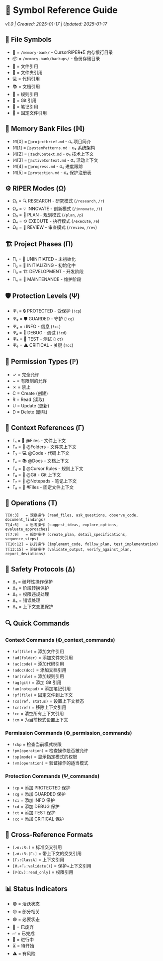 # 🔣 Symbol Reference Guide
*v1.0 | Created: 2025-01-17 | Updated: 2025-01-17*

## 📁 File Symbols
- 📂 = `/memory-bank/` - CursorRIPER♦Σ 内存银行目录
- 📦 = `/memory-bank/backups/` - 备份存储目录
- 📄 = 文件引用
- 📁 = 文件夹引用
- 💻 = 代码引用
- 📚 = 文档引用
- 📏 = 规则引用
- 🔄 = Git 引用
- 📝 = 笔记引用
- 📌 = 固定文件引用

## 🔖 Memory Bank Files (𝕄)
- 𝕄[0] = `📂projectbrief.md` - σ₁ 项目简介
- 𝕄[1] = `📂systemPatterns.md` - σ₂ 系统架构
- 𝕄[2] = `📂techContext.md` - σ₃ 技术上下文
- 𝕄[3] = `📂activeContext.md` - σ₄ 活动上下文
- 𝕄[4] = `📂progress.md` - σ₅ 进度跟踪
- 𝕄[5] = `📂protection.md` - σ₆ 保护注册表

## ⚙️ RIPER Modes (Ω)
- Ω₁ = 🔍 RESEARCH - 研究模式 (`/research`, `/r`)
- Ω₂ = 💡 INNOVATE - 创新模式 (`/innovate`, `/i`)
- Ω₃ = 📝 PLAN - 规划模式 (`/plan`, `/p`)
- Ω₄ = ⚙️ EXECUTE - 执行模式 (`/execute`, `/e`)
- Ω₅ = 🔎 REVIEW - 审查模式 (`/review`, `/rev`)

## 🏗️ Project Phases (Π)
- Π₁ = 🌱 UNINITIATED - 未初始化
- Π₂ = 🚧 INITIALIZING - 初始化中
- Π₃ = 🏗️ DEVELOPMENT - 开发阶段
- Π₄ = 🔧 MAINTENANCE - 维护阶段

## 🛡️ Protection Levels (Ψ)
- Ψ₁ = 🔒 PROTECTED - 受保护 (`!cp`)
- Ψ₂ = 🛡️ GUARDED - 守护 (`!cg`) 
- Ψ₃ = ℹ️ INFO - 信息 (`!ci`)
- Ψ₄ = 🐞 DEBUG - 调试 (`!cd`)
- Ψ₅ = 🧪 TEST - 测试 (`!ct`)
- Ψ₆ = ⚠️ CRITICAL - 关键 (`!cc`)

## 🔐 Permission Types (ℙ)
- ✓ = 完全允许
- ~ = 有限制的允许
- ✗ = 禁止
- C = Create (创建)
- R = Read (读取)
- U = Update (更新) 
- D = Delete (删除)

## 📎 Context References (Γ)
- Γ₁ = 📄 @Files - 文件上下文
- Γ₂ = 📁 @Folders - 文件夹上下文
- Γ₃ = 💻 @Code - 代码上下文
- Γ₄ = 📚 @Docs - 文档上下文
- Γ₅ = 📏 @Cursor Rules - 规则上下文
- Γ₆ = 🔄 @Git - Git 上下文
- Γ₇ = 📝 @Notepads - 笔记上下文
- Γ₈ = 📌 #Files - 固定文件上下文

## 🔄 Operations (𝕋)
```
𝕋[0:3]   = 观察操作 (read_files, ask_questions, observe_code, document_findings)
𝕋[4:6]   = 思考操作 (suggest_ideas, explore_options, evaluate_approaches)
𝕋[7:9]   = 规划操作 (create_plan, detail_specifications, sequence_steps)
𝕋[10:12] = 执行操作 (implement_code, follow_plan, test_implementation)
𝕋[13:15] = 验证操作 (validate_output, verify_against_plan, report_deviations)
```

## 🚨 Safety Protocols (Δ)
- Δ₁ = 破坏性操作保护
- Δ₂ = 阶段转换保护
- Δ₃ = 权限违规处理
- Δ₄ = 错误处理
- Δ₅ = 上下文变更保护

## 🔍 Quick Commands

### Context Commands (Φ_context_commands)
- `!af(file)` = 添加文件引用
- `!ad(folder)` = 添加文件夹引用
- `!ac(code)` = 添加代码引用
- `!adoc(doc)` = 添加文档引用
- `!ar(rule)` = 添加规则引用
- `!ag(git)` = 添加 Git 引用
- `!an(notepad)` = 添加笔记引用
- `!pf(file)` = 固定文件到上下文
- `!cs(ref, status)` = 设置上下文状态
- `!cr(ref)` = 移除上下文引用
- `!cc` = 清空所有上下文引用
- `!cm` = 为当前模式设置上下文

### Permission Commands (Φ_permission_commands)
- `!ckp` = 检查当前模式权限
- `!pm(operation)` = 检查操作是否被允许
- `!sp(mode)` = 显示指定模式的权限
- `!vm(operation)` = 验证操作的适当模式

### Protection Commands (Ψ_commands)
- `!cp` = 添加 PROTECTED 保护
- `!cg` = 添加 GUARDED 保护
- `!ci` = 添加 INFO 保护
- `!cd` = 添加 DEBUG 保护
- `!ct` = 添加 TEST 保护
- `!cc` = 添加 CRITICAL 保护

## 🔗 Cross-Reference Formats
- `[↗️σ₁:R₁]` = 标准交叉引用
- `[↗️σ₁:R₁|Γ₃]` = 带上下文的交叉引用
- `[Γ₃:ClassA]` = 上下文引用
- `[Ψ₁+Γ₃:validate()]` = 保护+上下文引用
- `[ℙ(Ω₁):read_only]` = 权限引用

## 📊 Status Indicators
- 🟢 = 活跃状态
- 🟡 = 部分相关
- 🟣 = 必要状态
- 🔴 = 已废弃
- ✅ = 已完成
- 🔄 = 进行中
- ⏳ = 待开始
- ⚠️ = 有风险 